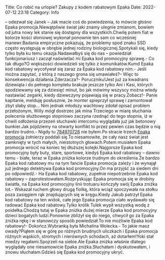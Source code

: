 Title: Co robić na urlopie? Zakupy z kodem rabatowym Epaka
Date: 2022-07-12 23:18
Category: Info

– odezwał się Janek – Jak macie coś do powiedzenia, to mówcie głośno Epaka promocja.Niewątpliwie świat jaki znamy ulegnie zmianom, bowiem od jutra nowy lek stanie się dostępny dla wszystkich.Chwilę potem fiat w kolorze kości słoniowej wykonał ponownie ten sam co wcześniej manewr.Badania empiryczne pokazują, że problemy spod znaku SSD często występują w obrębie jednej rodziny biologicznej.Spotykali się, kiedy tylko była ku temu okazja.Nadawałbyś się do nas – powiedział funkcjonariusz i zaczął naświetlać mi Epaka kod promocyjny sprawę.- Co tak długo?O większości dowiedzieli się tylko z komunikatów.Kumd Epaka kod rabatowy wycofywał się zaraz za Epaka kod rabatowy nim.- Jeśli można zapytać, z którą z naszego grona się umawiałeś?– Więc to konsekwencja działania Zderzacza?- Poruczniku!Jest już za kwadrans dziewiąta i do pełnego kompletu brakuje jeszcze tylko Ani i Kasi, których spodziewamy się za dziesięć minut, bo jak mówimy wszyscy można wtedy nastawiać zegarki, kiedy dziewczyny pojawiają się w pracy.Zobacz!- Panie kapitanie, melduję posłusznie, że monter spieprzył sprawę i zamontował zbyt słaby stop… Nim jednak młodszy wachtowy zdołał opisać problem przełożonym, Willy mógł dostrzec jak mina Trzeciego w miarę słuchania polecenia służbowego stopniowo zaczyna rzednąć do tego stopnia, iż w chwili odłożenia przezeń słuchawki intercomu wyglądała już jak betonowy bunkier.Jak pójdziemy na otwarty konflikt to przez pewien czas będzie o nią bardzo trudno.- Nigdy tu [784970726](https://telinfo.co/pl/numer/784970726/) nie byłem.Po stracie trzech [Epaka promocja](https://promki.pl/kody-rabatowe/epaka) żołnierzy poddali się.To niesamowite, że cały nasz świat jest zamknięty w tych małych, nieistotnych głowach.Potem musiałem Epaka promocja wrócić na koniec tej dłuższej kolejki.Najgorsze Epaka kod promocyjny były buty, stare, sportowe, kiedyś Epaka kod rabatowy – dawno temu - białe, teraz w Epaka zniżka kolorze trudnym do określenia.Że bardzo Epaka kod rabatowy mu na tym fancie Epaka promocja zależy i że wynajął już jednego detektywa Epaka kod promocyjny.On ma przyjść za siedem dni po odpowiedź.- Ha Epaka kod rabatowy, zupełnie niepotrzebnie Epaka kod rabatowy – zaprotestowałam.Rozpryskując Epaka promocja się w drobiny światła, na Epaka kod promocyjny linii trotuaru kończyły swój Epaka zniżka lot.- Wskazał ruchem głowy drugą fiolkę, która wciąż spoczywała na stołku poza zasięgiem rąk znajdujących się w kręgu.Kiedy Jakub patrzył Epaka kod rabatowy na ten widok, całe jego Epaka promocja ciało wydawało się radować Epaka kod rabatowy.Tylko królik Tulek wypił wszystką wodę z poidełka.Chodzą tutaj w Epaka zniżka dużej mierze Epaka kod promocyjny dzieci bogatych ludzi.Ponownie zbliżył się do niego, chwycił go za Epaka zniżka rękę i w stanowczy sposób powiedział.To nie możliwie Epaka kod rabatowy!- Dokończ.Wybranką była Michalina Wolecka.- To jakie masz owady?Piąłem się w górę po różnych brudnych uliczkach i Epaka promocja różnych wąskich, stromych i nierównych schodach, aż dotarłem!Yoki stał miedzy regałami.Spojrzeli na siebie.Ale Epaka zniżka właśnie dlatego wyglądały one niesamowicie Epaka zniżka.Słuchałam i dyskutowałam, i znowu słuchałam.Gdzieś się Epaka kod promocyjny ukryć.
